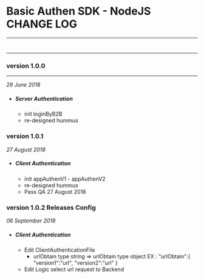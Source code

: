 # Basic Authen SDK - NodeJS CHANGE LOG
----
#
---
### version 1.0.0
---
*29 June 2018*
*   ##### Server Authentication
    * init loginByB2B
	* re-designed hummus

### version 1.0.1
*27 August 2018*
*   ##### Client Authentication
    * init appAuthenV1 - appAuthenV2
	* re-designed hummus
	* Pass QA 27 August 2018

### version 1.0.2 Releases Config
*06 September 2018*
*   ##### Client Authentication
    * Edit ClientAuthenticationFile
      - urlObtain type string => urlObtain type object
      EX : 
      "urlObtain":{
	        "version1":"url",
	        "version2":"url"
	    }
	* Edit Logic select url request to Backend